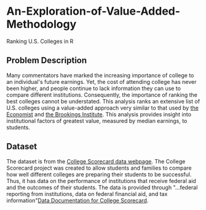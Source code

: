# An-Exploration-of-Value-Added-Methodology
Ranking U.S. Colleges in R

## Problem Description
Many commentators have marked the increasing importance of college to an individual's future earnings. Yet, the cost of attending college has never been higher, and people continue to lack information they can use to compare different institutions. Consequently, the importance of ranking the best colleges cannot be understated. This analysis ranks an extensive list of U.S. colleges using a value-added approach very similar to that used by [the Economist](http://www.economist.com/blogs/graphicdetail/2015/10/value-university) and [the Brookings Institute](https://www.brookings.edu/wp-content/uploads/2015/04/BMPP_CollegeValueAdded.pdf). This analysis provides insight into institutional factors of greatest value, measured by median earnings, to students. 

## Dataset
The dataset is from the [College Scorecard data webpage](https://collegescorecard.ed.gov/data/). The College Scorecard project was created to allow students and families to compare how well different colleges are preparing their students to be successful. Thus, it has data on the performance of institutions that receive federal aid and the outcomes of their students. The data is provided through "...federal reporting from institutions, data on federal financial aid, and tax information"[Data Documentation for College Scorecard](https://www.brookings.edu/wp-content/uploads/2015/04/BMPP_CollegeValueAdded.pdf). 
